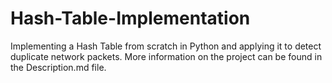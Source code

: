 # Hash-Table-Implementation
 Implementing a Hash Table from scratch in Python and applying it to detect duplicate network packets.
 More information on the project can be found in the Description.md file.
